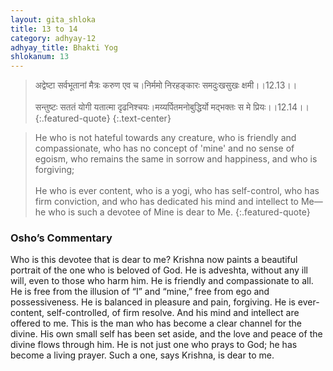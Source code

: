```yaml
---
layout: gita_shloka
title: 13 to 14
category: adhyay-12
adhyay_title: Bhakti Yog
shlokanum: 13
---
```


> अद्वेष्टा सर्वभूतानां मैत्रः करुण एव च।निर्ममो निरहङ्कारः समदुःखसुखः क्षमी।।12.13।।<br><br>सन्तुष्टः सततं योगी यतात्मा दृढनिश्चयः।मय्यर्पितमनोबुद्धिर्यो मद्भक्तः स मे प्रियः।।12.14।।
{:.featured-quote} 
{:.text-center}

> He who is not hateful towards any creature, who is friendly and compassionate, who has no concept of 'mine' and no sense of egoism, who remains the same in sorrow and happiness, and who is forgiving;<br><br>He who is ever content, who is a yogi, who has self-control, who has firm conviction, and who has dedicated his mind and intellect to Me—he who is such a devotee of Mine is dear to Me.
{:.featured-quote}

### Osho’s Commentary
Who is this devotee that is dear to me? Krishna now paints a beautiful portrait of the one who is beloved of God.
He is adveshta, without any ill will, even to those who harm him. He is friendly and compassionate to all.
He is free from the illusion of “I” and “mine,” free from ego and possessiveness.
He is balanced in pleasure and pain, forgiving.
He is ever-content, self-controlled, of firm resolve.
And his mind and intellect are offered to me.
This is the man who has become a clear channel for the divine. His own small self has been set aside, and the love and peace of the divine flows through him. He is not just one who prays to God; he has become a living prayer. Such a one, says Krishna, is dear to me.
